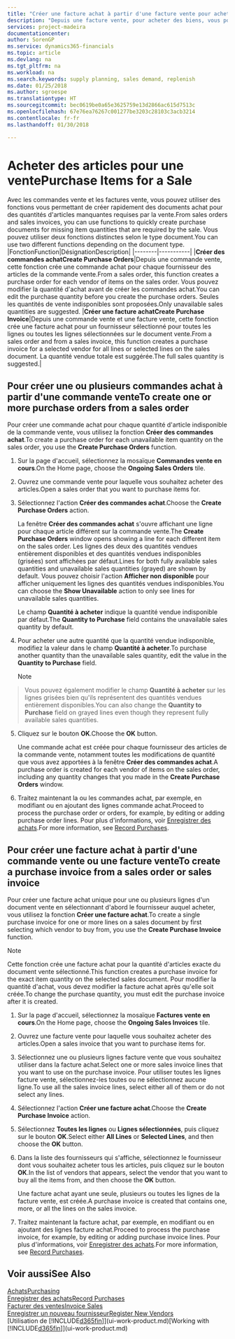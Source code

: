 ```yaml
---
title: "Créer une facture achat à partir d'une facture vente pour acheter des articles pour une vente | Microsoft Docs"
description: "Depuis une facture vente, pour acheter des biens, vous pouvez créer une facture achat pour un fournisseur."
services: project-madeira
documentationcenter: 
author: SorenGP
ms.service: dynamics365-financials
ms.topic: article
ms.devlang: na
ms.tgt_pltfrm: na
ms.workload: na
ms.search.keywords: supply planning, sales demand, replenish
ms.date: 01/25/2018
ms.author: sgroespe
ms.translationtype: HT
ms.sourcegitcommit: bec0619be0a65e3625759e13d2866ac615d7513c
ms.openlocfilehash: 67e76ea76267c001277be3203c28103c3acb3214
ms.contentlocale: fr-fr
ms.lasthandoff: 01/30/2018

---
```

# <a name="purchase-items-for-a-sale"></a><span data-ttu-id="992b9-103">Acheter des articles pour une vente</span><span class="sxs-lookup"><span data-stu-id="992b9-103">Purchase Items for a Sale</span></span>
<span data-ttu-id="992b9-104">Avec les commandes vente et les factures vente, vous pouvez utiliser des fonctions vous permettant de créer rapidement des documents achat pour des quantités d'articles manquantes requises par la vente.</span><span class="sxs-lookup"><span data-stu-id="992b9-104">From sales orders and sales invoices, you can use functions to quickly create purchase documents for missing item quantities that are required by the sale.</span></span> <span data-ttu-id="992b9-105">Vous pouvez utiliser deux fonctions distinctes selon le type document.</span><span class="sxs-lookup"><span data-stu-id="992b9-105">You can use two different functions depending on the document type.</span></span>
|<span data-ttu-id="992b9-106">Fonction</span><span class="sxs-lookup"><span data-stu-id="992b9-106">Function</span></span>|<span data-ttu-id="992b9-107">Désignation</span><span class="sxs-lookup"><span data-stu-id="992b9-107">Description</span></span>|
|--------|-----------|
|<span data-ttu-id="992b9-108">**Créer des commandes achat**</span><span class="sxs-lookup"><span data-stu-id="992b9-108">**Create Purchase Orders**</span></span>|<span data-ttu-id="992b9-109">Depuis une commande vente, cette fonction crée une commande achat pour chaque fournisseur des articles de la commande vente.</span><span class="sxs-lookup"><span data-stu-id="992b9-109">From a sales order, this function creates a purchase order for each vendor of items on the sales order.</span></span> <span data-ttu-id="992b9-110">Vous pouvez modifier la quantité d'achat avant de créer les commandes achat.</span><span class="sxs-lookup"><span data-stu-id="992b9-110">You can edit the purchase quantity before you create the purchase orders.</span></span> <span data-ttu-id="992b9-111">Seules les quantités de vente indisponibles sont proposées.</span><span class="sxs-lookup"><span data-stu-id="992b9-111">Only unavailable sales quantities are suggested.</span></span>
|<span data-ttu-id="992b9-112">**Créer une facture achat**</span><span class="sxs-lookup"><span data-stu-id="992b9-112">**Create Purchase Invoice**</span></span>|<span data-ttu-id="992b9-113">Depuis une commande vente et une facture vente, cette fonction crée une facture achat pour un fournisseur sélectionné pour toutes les lignes ou toutes les lignes sélectionnées sur le document vente.</span><span class="sxs-lookup"><span data-stu-id="992b9-113">From a sales order and from a sales invoice, this function creates a purchase invoice for a selected vendor for all lines or selected lines on the sales document.</span></span> <span data-ttu-id="992b9-114">La quantité vendue totale est suggérée.</span><span class="sxs-lookup"><span data-stu-id="992b9-114">The full sales quantity is suggested.</span></span>|

## <a name="to-create-one-or-more-purchase-orders-from-a-sales-order"></a><span data-ttu-id="992b9-115">Pour créer une ou plusieurs commandes achat à partir d'une commande vente</span><span class="sxs-lookup"><span data-stu-id="992b9-115">To create one or more purchase orders from a sales order</span></span>
<span data-ttu-id="992b9-116">Pour créer une commande achat pour chaque quantité d'article indisponible de la commande vente, vous utilisez la fonction **Créer des commandes achat**.</span><span class="sxs-lookup"><span data-stu-id="992b9-116">To create a purchase order for each unavailable item quantity on the sales order, you use the **Create Purchase Orders** function.</span></span>

1. <span data-ttu-id="992b9-117">Sur la page d'accueil, sélectionnez la mosaïque **Commandes vente en cours**.</span><span class="sxs-lookup"><span data-stu-id="992b9-117">On the Home page, choose the **Ongoing Sales Orders** tile.</span></span>
2. <span data-ttu-id="992b9-118">Ouvrez une commande vente pour laquelle vous souhaitez acheter des articles.</span><span class="sxs-lookup"><span data-stu-id="992b9-118">Open a sales order that you want to purchase items for.</span></span>
3. <span data-ttu-id="992b9-119">Sélectionnez l'action **Créer des commandes achat**.</span><span class="sxs-lookup"><span data-stu-id="992b9-119">Choose the **Create Purchase Orders** action.</span></span>

    <span data-ttu-id="992b9-120">La fenêtre **Créer des commandes achat** s'ouvre affichant une ligne pour chaque article différent sur la commande vente.</span><span class="sxs-lookup"><span data-stu-id="992b9-120">The **Create Purchase Orders** window opens showing a line for each different item on the sales order.</span></span> <span data-ttu-id="992b9-121">Les lignes des deux des quantités vendues entièrement disponibles et des quantités vendues indisponibles (grisées) sont affichées par défaut.</span><span class="sxs-lookup"><span data-stu-id="992b9-121">Lines for both fully available sales quantities and unavailable sales quantities (grayed) are shown by default.</span></span> <span data-ttu-id="992b9-122">Vous pouvez choisir l'action **Afficher non disponible** pour afficher uniquement les lignes des quantités vendues indisponibles.</span><span class="sxs-lookup"><span data-stu-id="992b9-122">You can choose the **Show Unavailable** action to only see lines for unavailable sales quantities.</span></span>

    <span data-ttu-id="992b9-123">Le champ **Quantité à acheter** indique la quantité vendue indisponible par défaut.</span><span class="sxs-lookup"><span data-stu-id="992b9-123">The **Quantity to Purchase** field contains the unavailable sales quantity by default.</span></span>
4. <span data-ttu-id="992b9-124">Pour acheter une autre quantité que la quantité vendue indisponible, modifiez la valeur dans le champ **Quantité à acheter**.</span><span class="sxs-lookup"><span data-stu-id="992b9-124">To purchase another quantity than the unavailable sales quantity, edit the value in the **Quantity to Purchase** field.</span></span>

    > [!NOTE]  
>   <span data-ttu-id="992b9-125">Vous pouvez également modifier le champ **Quantité à acheter** sur les lignes grisées bien qu'ils représentent des quantités vendues entièrement disponibles.</span><span class="sxs-lookup"><span data-stu-id="992b9-125">You can also change the **Quantity to Purchase** field on grayed lines even though they represent fully available sales quantities.</span></span>
5. <span data-ttu-id="992b9-126">Cliquez sur le bouton **OK**.</span><span class="sxs-lookup"><span data-stu-id="992b9-126">Choose the **OK** button.</span></span>

    <span data-ttu-id="992b9-127">Une commande achat est créée pour chaque fournisseur des articles de la commande vente, notamment toutes les modifications de quantité que vous avez apportées à la fenêtre **Créer des commandes achat**.</span><span class="sxs-lookup"><span data-stu-id="992b9-127">A purchase order is created for each vendor of items on the sales order, including any quantity changes that you made in the **Create Purchase Orders** window.</span></span>
7. <span data-ttu-id="992b9-128">Traitez maintenant la ou les commandes achat, par exemple, en modifiant ou en ajoutant des lignes commande achat.</span><span class="sxs-lookup"><span data-stu-id="992b9-128">Proceed to process the purchase order or orders, for example, by editing or adding purchase order lines.</span></span> <span data-ttu-id="992b9-129">Pour plus d'informations, voir [Enregistrer des achats](purchasing-how-record-purchases.md).</span><span class="sxs-lookup"><span data-stu-id="992b9-129">For more information, see [Record Purchases](purchasing-how-record-purchases.md).</span></span>


## <a name="to-create-a-purchase-invoice-from-a-sales-order-or-sales-invoice"></a><span data-ttu-id="992b9-130">Pour créer une facture achat à partir d'une commande vente ou une facture vente</span><span class="sxs-lookup"><span data-stu-id="992b9-130">To create a purchase invoice from a sales order or sales invoice</span></span>
<span data-ttu-id="992b9-131">Pour créer une facture achat unique pour une ou plusieurs lignes d'un document vente en sélectionnant d'abord le fournisseur auquel acheter, vous utilisez la fonction **Créer une facture achat**.</span><span class="sxs-lookup"><span data-stu-id="992b9-131">To create a single purchase invoice for one or more lines on a sales document by first selecting which vendor to buy from, you use the **Create Purchase Invoice** function.</span></span>

> [!NOTE]  
>   <span data-ttu-id="992b9-132">Cette fonction crée une facture achat pour la quantité d'articles exacte du document vente sélectionné.</span><span class="sxs-lookup"><span data-stu-id="992b9-132">This function creates a purchase invoice for the exact item quantity on the selected sales document.</span></span> <span data-ttu-id="992b9-133">Pour modifier la quantité d'achat, vous devez modifier la facture achat après qu'elle soit créée.</span><span class="sxs-lookup"><span data-stu-id="992b9-133">To change the purchase quantity, you must edit the purchase invoice after it is created.</span></span>  

1. <span data-ttu-id="992b9-134">Sur la page d'accueil, sélectionnez la mosaïque **Factures vente en cours**.</span><span class="sxs-lookup"><span data-stu-id="992b9-134">On the Home page, choose the **Ongoing Sales Invoices** tile.</span></span>
2. <span data-ttu-id="992b9-135">Ouvrez une facture vente pour laquelle vous souhaitez acheter des articles.</span><span class="sxs-lookup"><span data-stu-id="992b9-135">Open a sales invoice that you want to purchase items for.</span></span>
3. <span data-ttu-id="992b9-136">Sélectionnez une ou plusieurs lignes facture vente que vous souhaitez utiliser dans la facture achat.</span><span class="sxs-lookup"><span data-stu-id="992b9-136">Select one or more sales invoice lines that you want to use on the purchase invoice.</span></span> <span data-ttu-id="992b9-137">Pour utiliser toutes les lignes facture vente, sélectionnez-les toutes ou ne sélectionnez aucune ligne.</span><span class="sxs-lookup"><span data-stu-id="992b9-137">To use all the sales invoice lines, select either all of them or do not select any lines.</span></span>
4. <span data-ttu-id="992b9-138">Sélectionnez l'action **Créer une facture achat**.</span><span class="sxs-lookup"><span data-stu-id="992b9-138">Choose the **Create Purchase Invoice** action.</span></span>
5. <span data-ttu-id="992b9-139">Sélectionnez **Toutes les lignes** ou **Lignes sélectionnées**, puis cliquez sur le bouton **OK**.</span><span class="sxs-lookup"><span data-stu-id="992b9-139">Select either **All Lines** or **Selected Lines**, and then choose the **OK** button.</span></span>  
6. <span data-ttu-id="992b9-140">Dans la liste des fournisseurs qui s'affiche, sélectionnez le fournisseur dont vous souhaitez acheter tous les articles, puis cliquez sur le bouton **OK**.</span><span class="sxs-lookup"><span data-stu-id="992b9-140">In the list of vendors that appears, select the vendor that you want to buy all the items from, and then choose the **OK** button.</span></span>

    <span data-ttu-id="992b9-141">Une facture achat ayant une seule, plusieurs ou toutes les lignes de la facture vente, est créée.</span><span class="sxs-lookup"><span data-stu-id="992b9-141">A purchase invoice is created that contains one, more, or all the lines on the sales invoice.</span></span>
7. <span data-ttu-id="992b9-142">Traitez maintenant la facture achat, par exemple, en modifiant ou en ajoutant des lignes facture achat.</span><span class="sxs-lookup"><span data-stu-id="992b9-142">Proceed to process the purchase invoice, for example, by editing or adding purchase invoice lines.</span></span> <span data-ttu-id="992b9-143">Pour plus d'informations, voir [Enregistrer des achats](purchasing-how-record-purchases.md).</span><span class="sxs-lookup"><span data-stu-id="992b9-143">For more information, see [Record Purchases](purchasing-how-record-purchases.md).</span></span>

## <a name="see-also"></a><span data-ttu-id="992b9-144">Voir aussi</span><span class="sxs-lookup"><span data-stu-id="992b9-144">See Also</span></span>
[<span data-ttu-id="992b9-145">Achats</span><span class="sxs-lookup"><span data-stu-id="992b9-145">Purchasing</span></span>](purchasing-manage-purchasing.md)  
[<span data-ttu-id="992b9-146">Enregistrer des achats</span><span class="sxs-lookup"><span data-stu-id="992b9-146">Record Purchases</span></span>](purchasing-how-record-purchases.md)  
[<span data-ttu-id="992b9-147">Facturer des ventes</span><span class="sxs-lookup"><span data-stu-id="992b9-147">Invoice Sales</span></span>](sales-how-invoice-sales.md)  
[<span data-ttu-id="992b9-148">Enregistrer un nouveau fournisseur</span><span class="sxs-lookup"><span data-stu-id="992b9-148">Register New Vendors</span></span>](purchasing-how-register-new-vendors.md)  
<span data-ttu-id="992b9-149">[Utilisation de [!INCLUDE[d365fin](includes/d365fin_md.md)]](ui-work-product.md)</span><span class="sxs-lookup"><span data-stu-id="992b9-149">[Working with [!INCLUDE[d365fin](includes/d365fin_md.md)]](ui-work-product.md)</span></span>

